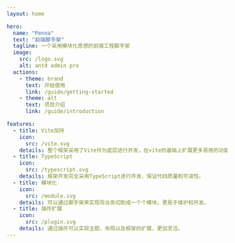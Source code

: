 ```yaml
---
layout: home

hero:
  name: "Penna"
  text: "前端脚手架"
  tagline: 一个采用模块化思想的前端工程脚手架
  image:
    src: /logo.svg
    alt: antd admin pro
  actions:
    - theme: brand
      text: 开始使用
      link: /guide/getting-started
    - theme: alt
      text: 项目介绍
      link: /guide/introduction

features:
  - title: Vite加持
    icon: 
      src: /vite.svg
    details: 整个框架采用了Vite作为底层进行开发，在vite的基础上扩展更多易用的功能。
  - title: TypeScript
    icon:
      src: /typescript.svg
    details: 框架开发完全采用TypeScript进行开发，保证代码质量和可读性。
  - title: 模块化
    icon:
      src: /module.svg
    details: 可以通过脚手架来实现将业务切割成一个个模块，更易于维护和开发。
  - title: 插件扩展
    icon:
      src: /plugin.svg
    details: 通过插件可以实现主题、布局以及框架的扩展，更加灵活。
---
```


